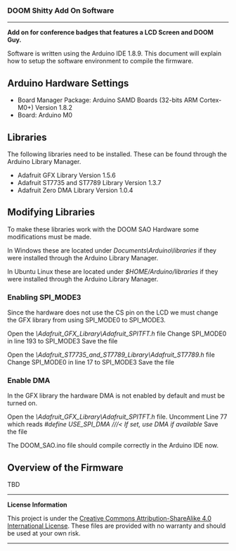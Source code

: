 ### DOOM Shitty Add On Software 
***
**Add on for conference badges that features a LCD Screen and DOOM Guy.**

Software is written using the Arduino IDE 1.8.9. This document will explain how to setup the software environment to compile the firmware.

## Arduino Hardware Settings
* Board Manager Package: Arduino SAMD Boards (32-bits ARM Cortex-M0+) Version 1.8.2
* Board: Arduino M0

## Libraries
The following libraries need to be installed. These can be found through the Arduino Library Manager.

* Adafruit GFX Library Version 1.5.6
* Adafruit ST7735 and ST7789 Library Version 1.3.7
* Adafruit Zero DMA Library Version 1.0.4

## Modifying Libraries

To make these libraries work with the DOOM SAO Hardware some modifications must be made. 

In Windows these are located under *Documents\Arduino\libraries* if they were installed through the Arduino Library Manager.

In Ubuntu Linux these are located under *$HOME/Arduino/libraries* if they were installed through the Arduino Library Manager.

### Enabling SPI_MODE3
Since the hardware does not use the CS pin on the LCD we must change the GFX library from using SPI_MODE0 to SPI_MODE3. 

Open the *\Adafruit_GFX_Library\Adafruit_SPITFT.h* file
Change SPI_MODE0 in line 193 to SPI_MODE3
Save the file

Open the *\Adafruit_ST7735_and_ST7789_Library\Adafruit_ST7789.h* file
Change SPI_MODE0 in line 17 to SPI_MODE3
Save the file

### Enable DMA
In the GFX library the hardware DMA is not enabled by default and must be turned on.

Open the *\Adafruit_GFX_Library\Adafruit_SPITFT.h* file.
Uncomment Line 77 which reads *#define USE_SPI_DMA               ///< If set, use DMA if available*
Save the file

The DOOM_SAO.ino file should compile correctly in the Arduino IDE now. 

## Overview of the Firmware

TBD

***
**License Information**

This project is under the [Creative Commons Attribution-ShareAlike 4.0 International License](LICENSE.md). These files are provided with no warranty and should be used at your own risk. 

***
